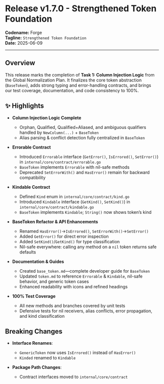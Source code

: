 # Release v1.7.0 - Strengthened Token Foundation

**Codename:** Forge  
**Tagline:** `Strengthened Token Foundation`  
**Date:** 2025-06-09

---

## Overview

This release marks the completion of **Task 1: Column Injection Logic** from the Global Normalization Plan. It finalizes
the core token abstraction (`BaseToken`), adds strong typing and error-handling contracts, and brings our test coverage,
documentation, and code consistency to 100%.

## ✨ Highlights

- **Column Injection Logic Complete**
    - Orphan, Qualified, Qualified+Aliased, and ambiguous qualifiers handled by `NewColumn(...)` + `BaseToken`
    - Alias parsing & conflict detection fully centralized in `BaseToken`

- **Errorable Contract**
    - Introduced `Errorable` interface (`GetError()`, `IsErrored()`, `SetError()`) in
      `internal/core/contract/errorable.go`
    - `BaseToken` implements `Errorable` with nil-safe methods
    - Deprecated `SetErrorWith()` and `HasError()` remain for backward compatibility

- **Kindable Contract**
    - Defined `Kind` enum in `internal/core/contract/kind.go`
    - Introduced `Kindable` interface (`GetKind()`, `SetKind()`) in `internal/core/contract/kindable.go`
    - `BaseToken` implements `Kindable`; `String()` now shows token’s kind

- **BaseToken Refactor & API Enhancements**
    - Renamed `HasError()`→`IsErrored()`, `SetErrorWith()`→`SetError()`
    - Added `GetError()` for direct error inspection
    - Added `SetKind()`/`GetKind()` for type classification
    - Nil-safe everywhere: calling any method on a `nil` token returns safe defaults

- **Documentation & Guides**
    - Created `base_token.md`—complete developer guide for `BaseToken`
    - Updated `token.md` to reference `Errorable` & `Kindable`, nil-safe behavior, and generic token cases
    - Enhanced readability with icons and refined headings

- **100% Test Coverage**
    - All new methods and branches covered by unit tests
    - Defensive tests for nil receivers, alias conflicts, error propagation, and kind classification

## Breaking Changes

- **Interface Renames**:
    - `GenericToken` now uses `IsErrored()` instead of `HasError()`
    - `Kinded` renamed to `Kindable`

- **Package Path Changes**:
    - Contract interfaces moved to `internal/core/contract`
